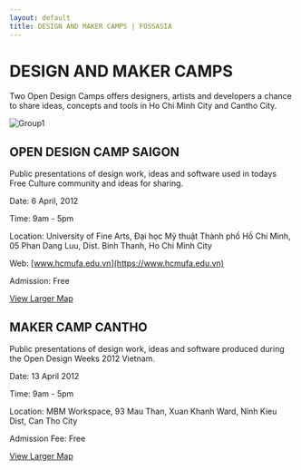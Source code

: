 ```yaml
---
layout: default
title: DESIGN AND MAKER CAMPS | FOSSASIA
---
```


# DESIGN AND MAKER CAMPS

Two Open Design Camps offers designers, artists and developers a chance to share ideas, concepts and tools in Ho Chi Minh City and Cantho City.

![Group1](images/group1.jpg "Group1")

## OPEN DESIGN CAMP SAIGON

Public presentations of design work, ideas and software used in todays Free Culture community and ideas for sharing.

Date: 6 April, 2012

Time: 9am - 5pm

Location: University of Fine Arts, Đại học Mỹ thuật Thành phố Hồ Chí Minh, 05 Phan Dang Luu, Dist. Binh Thanh, Ho Chi Minh City

Web: [www.hcmufa.edu.vn](https://www.hcmufa.edu.vn)

Admission: Free


[View Larger Map](https://www.google.com/maps?f=q&source=embed&hl=en&geocode&q=University+of+Fine+Arts,+05+Phan+Dang+Luu,+Dist.+Binh+Thanh,+Ho+Chi+Minh+City,+Vietnam&ie=UTF8&hq&hnear=Phan+%C4%90%C4%83ng+L%C6%B0u,+Ho+Chi+Minh+City,+Vietnam&ll=10.804558,106.687589&spn=0.012646,0.025792&z=15)

## MAKER CAMP CANTHO

Public presentations of design work, ideas and software produced during the Open Design Weeks 2012 Vietnam.

Date: 13 April 2012

Time: 9am - 5pm

Location: MBM Workspace, 93 Mau Than, Xuan Khanh Ward, Ninh Kieu Dist, Can Tho City

Admission Fee: Free


[View Larger Map](http://maps.google.com/maps?f=q&source=embed&hl=en&geocode=&q=Can+Tho,+Ninh+Ki%E1%BB%81u,+Can+Tho,+Vietnam&aq=&sll=10.802147,106.694924&sspn=0.006439,0.013078&ie=UTF8&hq=&hnear=Can+Tho,+Ninh+Ki%E1%BB%81u,+Can+Tho,+Vietnam&ll=10.029921,105.775831&spn=0.006339,0.012853&z=16&iwloc=A)
